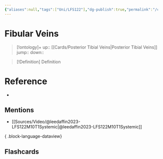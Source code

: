 ```yaml
---
{"aliases":null,"tags":["Uni/LFS122"],"dg-publish":true,"permalink":"/cards/fibular-veins/","dgPassFrontmatter":true}
---
```


# Fibular Veins

> [!ontology]+
> up:: [[Cards/Posterior Tibial Veins\|Posterior Tibial Veins]]
> jump:: 
> down:: 

> [!Definition] Definition

# Reference

- 

## Mentions

- [[Sources/Video/@leedaffin2023-LFS122M10T1Systemic\|@leedaffin2023-LFS122M10T1Systemic]]

{ .block-language-dataview}

## Flashcards